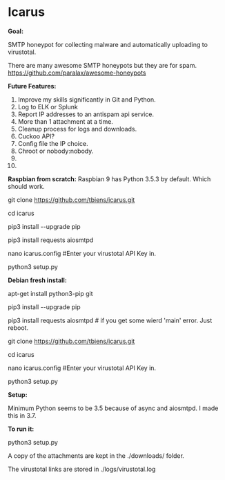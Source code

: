# Icarus
**Goal:**

SMTP honeypot for collecting malware and automatically uploading to virustotal.

There are many awesome SMTP honeypots but they are for spam. https://github.com/paralax/awesome-honeypots

**Future Features:**

1. Improve my skills significantly in Git and Python.
2. Log to ELK or Splunk
3. Report IP addresses to an antispam api service.
4. More than 1 attachment at a time.
5. Cleanup process for logs and downloads.
6. Cuckoo API?
7. Config file the IP choice.
8. Chroot or nobody:nobody.
9. 
10. 

**Raspbian from scratch:**
Raspbian 9 has Python 3.5.3 by default. Which should work.

git clone https://github.com/tbiens/icarus.git

cd icarus

pip3 install --upgrade pip

pip3 install requests aiosmtpd

nano icarus.config  #Enter your virustotal API Key in.

python3 setup.py

**Debian fresh install:**

apt-get install python3-pip git

pip3 install --upgrade pip

pip3 install requests aiosmtpd # if you get some wierd 'main' error. Just reboot.

git clone https://github.com/tbiens/icarus.git

cd icarus

nano icarus.config  #Enter your virustotal API Key in.

python3 setup.py

**Setup:**

Minimum Python seems to be 3.5 because of async and aiosmtpd. I made this in 3.7. 

**To run it:**

python3 setup.py

A copy of the attachments are kept in the ./downloads/ folder.

The virustotal links are stored in ./logs/virustotal.log
